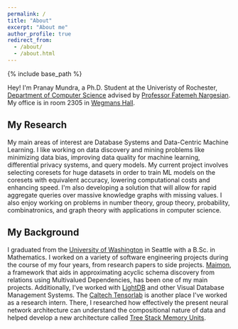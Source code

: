 ```yaml
---
permalink: /
title: "About"
excerpt: "About me"
author_profile: true
redirect_from: 
  - /about/
  - /about.html
---
```

{% include base_path %}

Hey! I'm Pranay Mundra, a Ph.D. Student at the Univeristy of Rochester, [Department of Computer Science](https://www.cs.rochester.edu) advised by [Professor Fatemeh Nargesian](https://fnargesian.com). My office is in room 2305 in [Wegmans Hall](https://goo.gl/maps/9m8kD2994LsTFfP2A). 

## My Research
My main areas of interest are Database Systems and Data-Centric Machine Learning. I like working on data discovery and mining problems like minimizing data bias, improving data quality for machine learning, differential privacy systems, and query models. My current project involves selecting coresets for huge datasets in order to train ML models on the coresets with equivalent accuracy, lowering computational costs and enhancing speed. I'm also developing a solution that will allow for rapid aggregate queries over massive knowledge graphs with missing values. I also enjoy working on problems in number theory, group theory, probability, combinatronics, and graph theory with applications in computer science.

## My Background
I graduated from the [University of Washington](https://math.washington.edu) in Seattle with a B.Sc. in Mathematics. I worked on a variety of software engineering projects during the course of my four years, from research papers to side projects. [Maimon](https://mundrapranay.github.io/publication/2020-06-11-maimon), a framework that aids in approximating acyclic schema discovery from relations using Multivalued Dependencies, has been one of my main projects. Additionally, I've worked with [LightDB](https://github.com/uwdb/lightdb) and other Visual Database Management Systems. The [Caltech Tensorlab](http://tensorlab.cms.caltech.edu/users/anima/group.html) is another place I've worked as a research intern. There, I researched how effectively the present neural network architecture can understand the compositional nature of data and helped develop a new architecture called [Tree Stack Memory Units](https://mundrapranay.github.io/publication/2019-11-05-treesmu).


